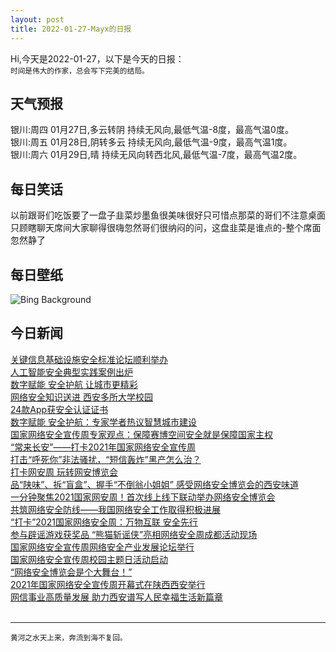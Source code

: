 ```yaml
---
layout: post
title: 2022-01-27-Mayx的日报
---
```


Hi,今天是2022-01-27，以下是今天的日报：<br><small>
时间是伟大的作家，总会写下完美的结局。</small><!--more-->
## 天气预报
银川:周四 01月27日,多云转阴 持续无风向,最低气温-8度，最高气温0度。<br>银川:周五 01月28日,阴转多云 持续无风向,最低气温-9度，最高气温1度。<br>银川:周六 01月29日,晴 持续无风向转西北风,最低气温-7度，最高气温2度。
## 每日笑话
以前跟哥们吃饭要了一盘子韭菜炒墨鱼很美味很好只可惜点那菜的哥们不注意桌面只顾瞎聊天席间大家聊得很嗨忽然哥们很纳闷的问，这盘韭菜是谁点的-整个席面忽然静了
## 每日壁纸
![Bing Background](https://cn.bing.com/th?id=OHR.MehrangarhCourtyard_EN-US2129728794_1920x1080.jpg&rf=LaDigue_1920x1080.jpg&pid=hp "Mehrangarh Fort in Jodhpur, Rajasthan, India (© Jayakumar/Shutterstock)")
## 今日新闻

[关键信息基础设施安全标准论坛顺利举办](http://it.people.com.cn/n1/2021/1014/c433780-32253526.html)   
[人工智能安全典型实践案例出炉](http://it.people.com.cn/n1/2021/1014/c433780-32253527.html)   
[数字赋能 安全护航 让城市更精彩](http://it.people.com.cn/n1/2021/1014/c433780-32253528.html)   
[网络安全知识送进 西安多所大学校园](http://it.people.com.cn/n1/2021/1014/c433780-32253529.html)   
[24款App获安全认证证书](http://it.people.com.cn/n1/2021/1014/c433780-32253530.html)   
[数字赋能 安全护航：专家学者热议智慧城市建设](http://it.people.com.cn/n1/2021/1014/c433780-32253625.html)   
[国家网络安全宣传周专家观点：保障赛博空间安全就是保障国家主权](http://it.people.com.cn/n1/2021/1014/c433780-32253303.html)   
[“常来长安”——打卡2021年国家网络安全宣传周](http://it.people.com.cn/n1/2021/1014/c433780-32253308.html)   
[打击“呼死你”非法骚扰，“短信轰炸”黑产怎么治？](http://it.people.com.cn/n1/2021/1014/c433780-32253312.html)   
[打卡网安周 玩转网安博览会](http://it.people.com.cn/n1/2021/1013/c433780-32252418.html)   
[品“陕味”、拆“盲盒”、握手“不倒翁小姐姐” 感受网络安全博览会的西安味道](http://it.people.com.cn/n1/2021/1013/c433780-32252420.html)   
[一分钟聚焦2021国家网安周！首次线上线下联动举办网络安全博览会](http://it.people.com.cn/n1/2021/1013/c433780-32252421.html)   
[共筑网络安全防线——我国网络安全工作取得积极进展](http://it.people.com.cn/n1/2021/1013/c433780-32252422.html)   
[“打卡”2021国家网络安全周：万物互联 安全先行](http://it.people.com.cn/n1/2021/1013/c433780-32252424.html)   
[参与辟谣游戏获奖品 “熊猫斩谣侠”亮相网络安全周成都活动现场](http://it.people.com.cn/n1/2021/1013/c433780-32252426.html)   
[国家网络安全宣传周网络安全产业发展论坛举行](http://it.people.com.cn/n1/2021/1013/c433780-32252121.html)   
[国家网络安全宣传周校园主题日活动启动](http://it.people.com.cn/n1/2021/1013/c433780-32252122.html)   
[“网络安全博览会是个大舞台！”](http://it.people.com.cn/n1/2021/1013/c433780-32252124.html)   
[2021年国家网络安全宣传周开幕式在陕西西安举行](http://it.people.com.cn/n1/2021/1013/c433780-32252132.html)   
[网信事业高质量发展 助力西安谱写人民幸福生活新篇章](http://it.people.com.cn/n1/2021/1013/c433780-32252142.html)   
<br />

***

<small>黄河之水天上来，奔流到海不复回。</small>
